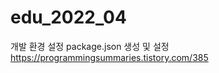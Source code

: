 # edu_2022_04

개발 환경 설정
    package.json 생성 및 설정
    https://programmingsummaries.tistory.com/385
    
 
